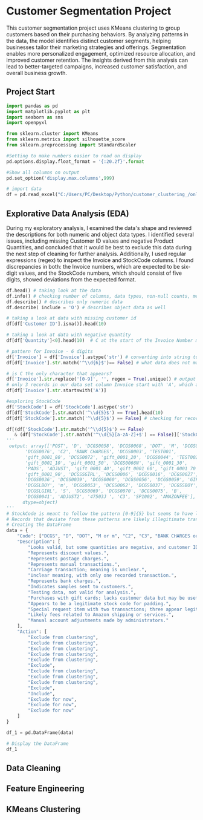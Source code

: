 # Customer Segmentation Project
This customer segmentation project uses KMeans clustering to group customers based on their purchasing behaviors. By analyzing patterns in the data, the model identifies distinct customer segments, helping businesses tailor their marketing strategies and offerings. Segmentation enables more personalized engagement, optimized resource allocation, and improved customer retention. The insights derived from this analysis can lead to better-targeted campaigns, increased customer satisfaction, and overall business growth.
## Project Start
```python
import pandas as pd
import matplotlib.pyplot as plt
import seaborn as sns
import openpyxl

from sklearn.cluster import KMeans
from sklearn.metrics import silhouette_score
from sklearn.preprocessing import StandardScaler

#Setting to make numbers easier to read on display
pd.options.display.float_format = '{:20.2f}'.format

#Show all columns on output
pd.set_option('display.max.columns',999)

# import data
df = pd.read_excel("C:/Users/PC/Desktop/Python/customer_clustering_/online_retail_II.xlsx", sheet_name=0)
```
## Explorative Data Analysis (EDA)
During my exploratory analysis, I examined the data's shape and reviewed the descriptions for both numeric and object data types. I identified several issues, including missing Customer ID values and negative Product Quantities, and concluded that it would be best to exclude this data during the next step of cleaning for further analysis. Additionally, I used regular expressions (regex) to inspect the Invoice and StockCode columns. I found discrepancies in both: the Invoice numbers, which are expected to be six-digit values, and the StockCode numbers, which should consist of five digits, showed deviations from the expected format.
```python
df.head() # taking look at the data
df.info() # checking number of columns, data types, non-null counts, memory usage
df.describe() # describes only numeric data
df.describe( include = 'O') # describes object data as well

# taking a look at data with missing customer id
df[df['Customer ID'].isna()].head(10)

# taking a look at data with negative quantity
df[df['Quantity']<0].head(10)  # C at the start of the Invoice Number means Cancellation

# pattern for Invoice - 6 digits
df['Invoice'] = df['Invoice'].astype('str') # converting into string to be able to apply regex 
df[df['Invoice'].str.match('^\\d{6}$')== False] # what data does not match this pattern?

# is C the only character that appears?
df['Invoice'].str.replace('[0-9]', '', regex = True).unique() # output : array(['', 'C', 'A'], dtype=object)
# only 3 records in our data set column Invoice start with 'A', which are 'Adjust bad debt' and should be excluded later 
df[df['Invoice'].str.startswith('A')]

#exploring StockCode
df['StockCode'] = df['StockCode'].astype('str')
df[df['StockCode'].str.match('^\\d{5}$') == True].head(10)
df[df['StockCode'].str.match('^\\d{5}$') == False] # checking for records that does not match the pattern of 5 digits

df[(df['StockCode'].str.match('^\\d{5}$') == False) 
   & (df['StockCode'].str.match('^\\d{5}[a-zA-Z]+$') == False)]['StockCode'].unique() # neither pattern of 5 digits nor 5 digits and letters
'''
 output: array(['POST', 'D', 'DCGS0058', 'DCGS0068', 'DOT', 'M', 'DCGS0004',
       'DCGS0076', 'C2', 'BANK CHARGES', 'DCGS0003', 'TEST001',
       'gift_0001_80', 'DCGS0072', 'gift_0001_20', 'DCGS0044', 'TEST002',
       'gift_0001_10', 'gift_0001_50', 'DCGS0066N', 'gift_0001_30',
       'PADS', 'ADJUST', 'gift_0001_40', 'gift_0001_60', 'gift_0001_70',
       'gift_0001_90', 'DCGSSGIRL', 'DCGS0006', 'DCGS0016', 'DCGS0027',
       'DCGS0036', 'DCGS0039', 'DCGS0060', 'DCGS0056', 'DCGS0059', 'GIFT',
       'DCGSLBOY', 'm', 'DCGS0053', 'DCGS0062', 'DCGS0037', 'DCGSSBOY',
       'DCGSLGIRL', 'S', 'DCGS0069', 'DCGS0070', 'DCGS0075', 'B',
       'DCGS0041', 'ADJUST2', '47503J ', 'C3', 'SP1002', 'AMAZONFEE'],
      dtype=object)
'''
# StockCode is meant to follow the pattern [0-9]{5} but seems to have legit values for [0-9]{5}[a-zA-Z]+
# Records that deviate from these patterns are likely illegitimate transactions.
# Creating the DataFrame
data = {
    "Code": ["DCGS", "D", "DOT", "M or m", "C2", "C3", "BANK CHARGES or B", "S", "TESTXXX", "gift__XXX", "PADS", "SP1002", "AMAZONFEE", "ADJUSTX"],
    "Description": [
        "Looks valid, but some quantities are negative, and customer ID is null.",
        "Represents discount values.",
        "Represents postage charges.",
        "Represents manual transactions.",
        "Carriage transaction; meaning is unclear.",
        "Unclear meaning, with only one recorded transaction.",
        "Represents bank charges.",
        "Indicates samples sent to customers.",
        "Testing data, not valid for analysis.",
        "Purchases with gift cards; lacks customer data but may be useful for another analysis.",
        "Appears to be a legitimate stock code for padding.",
        "Special request item with two transactions; three appear legitimate, but one has a price of zero.",
        "Likely fees related to Amazon shipping or services.",
        "Manual account adjustments made by administrators."
    ],
    "Action": [
        "Exclude from clustering",
        "Exclude from clustering",
        "Exclude from clustering",
        "Exclude from clustering",
        "Exclude from clustering",
        "Exclude",
        "Exclude from clustering",
        "Exclude from clustering",
        "Exclude from clustering",
        "Exclude",
        "Include",
        "Exclude for now",
        "Exclude for now",
        "Exclude for now"
    ]
}

df_1 = pd.DataFrame(data)

# Display the DataFrame
df_1


```


## Data Cleaning

## Feature Engineering

## KMeans Clustering

